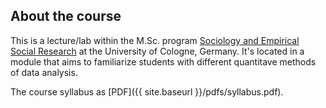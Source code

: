 
## About the course

This is a lecture/lab within the M.Sc. program [Sociology and Empirical Social Research](https://www.wiso.uni-koeln.de/en/studies/master/master-sociology-and-social-research/) at the University of Cologne, Germany. It's located in a module that aims to familiarize students with different quantitave methods of data analysis.

The course syllabus as [PDF]({{ site.baseurl }}/pdfs/syllabus.pdf).
